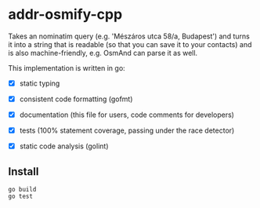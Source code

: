 # addr-osmify-cpp

Takes an nominatim query (e.g. 'Mészáros utca 58/a, Budapest') and turns it
into a string that is readable (so that you can save it to your contacts) and
is also machine-friendly, e.g. OsmAnd can parse it as well.

This implementation is written in go:

- [x] static typing

- [x] consistent code formatting (gofmt)

- [x] documentation (this file for users, code comments for developers)

- [x] tests (100% statement coverage, passing under the race detector)

- [x] static code analysis (golint)

## Install

```
go build
go test
```
